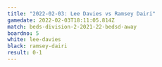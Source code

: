 ```yaml
---
title: "2022-02-03: Lee Davies vs Ramsey Dairi"
gamedate: 2022-02-03T18:11:05.814Z
match: beds-division-2-2021-22-bedsd-away
boardno: 5
white: lee-davies
black: ramsey-dairi
result: 0-1
---
```

